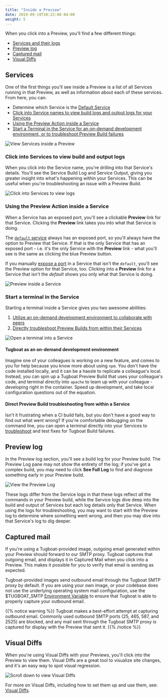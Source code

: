 ```yaml
---
title: "Inside a Preview"
date: 2019-09-19T10:22:08-04:00
weight: 5
---
```


When you click into a Preview, you'll find a few different things:

- [Services and their logs](#services)
- [Preview log](#preview-log)
- [Captured mail](#captured-mail)
- [Visual Diffs](#visual-diffs)

## Services

One of the first things you'll see inside a Preview is a list of all Services
running in that Preview, as well as information about each of these services.
From here, you can:

- Determine which Service is the
  [Default Service](../../setting-up-services/how-to-set-up-services/index.md#define-a-default-service)
- [Click into Service names to view build logs and output logs for your Services](#click-into-services-to-view-build-and-output-logs)
- [Using the Preview Action inside a Service](#using-the-preview-action-inside-a-service)
- [Start a Terminal in the Service for an on-demand development environment, or to troubleshoot Preview Build failures](#start-a-terminal-in-the-service)

![View Services inside a Preview](../../_images/inside-a-preview-services.png)

### Click into Services to view build and output logs

When you click into the Service name, you're drilling into that Service's
details. You'll see the Service Build Log and Service Output, giving you greater
insight into what's happening within your Services. This can be useful when
you're troubleshooting an issue with a Preview Build.

![Click into Services to view logs](../../_images/inside-a-preview-service-build-and-output-logs.png)

### Using the Preview Action inside a Service

When a Service has an exposed port, you'll see a clickable **Preview** link for
that Service. Clicking the **Preview** link takes you into what that Service is
doing.

The
[`default` service](../../setting-up-services/how-to-set-up-services/index.md#define-a-default-service)
always has an exposed port, so you'll always have the option to Preview that
Service. If that is the only Service that has an exposed port - i.e. it's the
only Service with the **Preview** link - what you'll see is the same as clicking
the blue Preview button.

If you manually
[expose a port](../../setting-up-services/how-to-set-up-services/index.md#expose-a-service-http-port)
in a Service that isn't the `default`, you'll see the Preview option for that
Service, too. Clicking into a **Preview** link for a Service that isn't the
_default_ shows you only what that Service is doing.

![Preview inside a Service](../../_images/inside-a-preview-preview-action.png)

### Start a terminal in the Service

Starting a terminal inside a Service gives you two awesome abilities:

1. [Utilize an on-demand development environment to collaborate with peers](#tugboat-as-an-on-demand-development-environment)
2. [Directly troubleshoot Preview Builds from within their Services](#direct-preview-build-troubleshooting-from-within-a-service)

![Open a terminal into a Service](../../_images/inside-a-preview-open-terminal-into-service.png)

#### Tugboat as an on-demand development environment

Imagine one of your colleagues is working on a new feature, and comes to you for
help because you know more about using `npm`. You don't have the code installed
locally, and it can be a hassle to replicate a colleague's local. Instead, you
can spin up a Tugboat Preview Build that uses your colleague's code, and
terminal directly into `apache` to team up with your colleague - developing
right in the container. Speed up development, and take local configuration
questions out of the equation.

#### Direct Preview Build troubleshooting from within a Service

Isn't it frustrating when a CI build fails, but you don't have a good way to
find out what went wrong? If you're comfortable debugging on the command line,
you can open a terminal directly into your Services to
[troubleshoot](../../troubleshooting/index.md) and test fixes for Tugboat Build
failures.

## Preview log

In the Preview log section, you'll see a build log for your Preview build. The
Preview Log pane may not show the entirety of the log; if you've got a complex
build, you may need to click **See Full Log** to find and diagnose something
early in your Preview build.

![View the Preview Log](../../_images/inside-a-preview-log.png)

These logs differ from the Service logs in that these logs reflect _all_ the
commands in your Preview build, while the Service logs dive deep into the build
and output of Services but each log details only that Service. When using the
logs for troubleshooting, you may want to start with the Preview log to
determine where something went wrong, and then you may dive into that Service's
log to dig deeper.

## Captured mail

If you're using a Tugboat-provided image, outgoing email generated within your
Preview should forward to our SMTP proxy. Tugboat captures that outgoing email,
and displays it in Captured Mail when you click into a Preview. This makes it
possible for you to verify that email is sending as expected.

Tugboat-provided images send outbound email through the Tugboat SMTP proxy by
default. If you are using your own image, or your codebase does not use the
underlying operating system mail configuration, use the \$TUGBOAT_SMTP
[Environment Variable](../../setting-up-services/reference-environment-variables/index.md#tugboat-environment-variables)
to ensure that Tugboat is able to properly capture your outbound email.

{{% notice warning %}} Tugboat makes a best-effort attempt at capturing outbound
email. Commonly used outbound SMTP ports (25, 465, 587, and 2525) are blocked,
and any mail sent through the Tugboat SMTP proxy is captured for display with
the Preview that sent it. {{% /notice %}}

## Visual Diffs

When you're using Visual Diffs with your Previews, you'll click into the Preview
to view them. Visual Diffs are a great tool to visualize site changes, and it's
an easy way to spot visual regression.

![Scroll down to view Visual Diffs](../../_images/visual-diffs-scroll-to-view-visual-diffs.png)

For more on Visual Diffs, including how to set them up and use them, see:
[Visual Diffs](../../visual-diffs/index.md).
